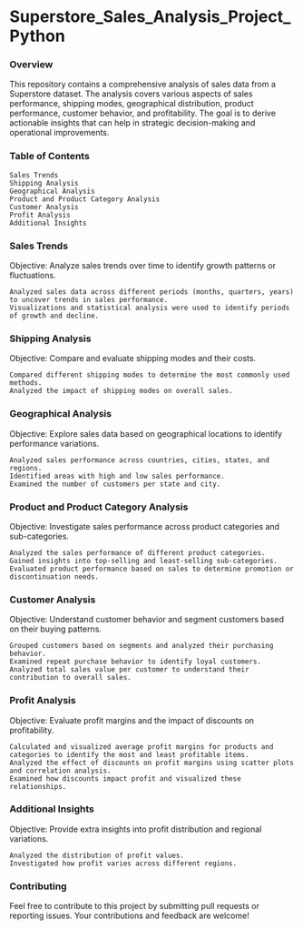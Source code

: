 # Superstore_Sales_Analysis_Project_Python

### Overview
This repository contains a comprehensive analysis of sales data from a Superstore dataset. The analysis covers various aspects of sales performance, shipping modes, geographical distribution, product performance, customer behavior, and profitability. The goal is to derive actionable insights that can help in strategic decision-making and operational improvements.

### Table of Contents
    Sales Trends
    Shipping Analysis
    Geographical Analysis
    Product and Product Category Analysis
    Customer Analysis
    Profit Analysis
    Additional Insights
### Sales Trends
Objective: Analyze sales trends over time to identify growth patterns or fluctuations.

    Analyzed sales data across different periods (months, quarters, years) to uncover trends in sales performance.
    Visualizations and statistical analysis were used to identify periods of growth and decline.
### Shipping Analysis
Objective: Compare and evaluate shipping modes and their costs.

    Compared different shipping modes to determine the most commonly used methods.
    Analyzed the impact of shipping modes on overall sales.
### Geographical Analysis
Objective: Explore sales data based on geographical locations to identify performance variations.

    Analyzed sales performance across countries, cities, states, and regions.
    Identified areas with high and low sales performance.
    Examined the number of customers per state and city.
### Product and Product Category Analysis
Objective: Investigate sales performance across product categories and sub-categories.

    Analyzed the sales performance of different product categories.
    Gained insights into top-selling and least-selling sub-categories.
    Evaluated product performance based on sales to determine promotion or discontinuation needs.
### Customer Analysis
Objective: Understand customer behavior and segment customers based on their buying patterns.

    Grouped customers based on segments and analyzed their purchasing behavior.
    Examined repeat purchase behavior to identify loyal customers.
    Analyzed total sales value per customer to understand their contribution to overall sales.
### Profit Analysis
Objective: Evaluate profit margins and the impact of discounts on profitability.

    Calculated and visualized average profit margins for products and categories to identify the most and least profitable items.
    Analyzed the effect of discounts on profit margins using scatter plots and correlation analysis.
    Examined how discounts impact profit and visualized these relationships.
### Additional Insights
Objective: Provide extra insights into profit distribution and regional variations.

    Analyzed the distribution of profit values.
    Investigated how profit varies across different regions.


### Contributing
Feel free to contribute to this project by submitting pull requests or reporting issues. Your contributions and feedback are welcome!
